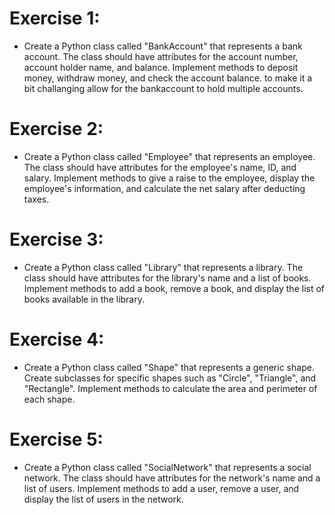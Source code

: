 # Exercise 1:
- Create a Python class called "BankAccount" that represents a bank account. The class should have attributes for the account number, account holder name, and balance. Implement methods to deposit money, withdraw money, and check the account balance. to make it a bit challanging allow for the bankaccount to hold multiple accounts.

# Exercise 2:
- Create a Python class called "Employee" that represents an employee. The class should have attributes for the employee's name, ID, and salary. Implement methods to give a raise to the employee, display the employee's information, and calculate the net salary after deducting taxes.

# Exercise 3:
- Create a Python class called "Library" that represents a library. The class should have attributes for the library's name and a list of books. Implement methods to add a book, remove a book, and display the list of books available in the library.

# Exercise 4:
- Create a Python class called "Shape" that represents a generic shape. Create subclasses for specific shapes such as "Circle", "Triangle", and "Rectangle". Implement methods to calculate the area and perimeter of each shape.

# Exercise 5:
- Create a Python class called "SocialNetwork" that represents a social network. The class should have attributes for the network's name and a list of users. Implement methods to add a user, remove a user, and display the list of users in the network.